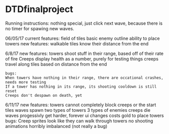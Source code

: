 # DTDfinalproject

Running instructions:
	nothing special, just click next wave, because there is no timer for spawing new waves.
	
06/05/17
    current features:
	field of tiles
	basic enemy outline
	ability to place towers
    new features:
    	walkable tiles know their distance from the end

6/8/17
    new features:
    	towers shoot stuff in their range, based off of their rate of fire
	Creeps display health as a number, purely for testing things
        creeps travel along tiles based on distance from the end

    bugs:
	When towers have nothing in their range, there are occational crashes, needs more testing
	If a tower has nothing in its range, its shooting cooldown is still reset
	Creeps don't despawn on death, yet

6/11/17
    new features:
        towers cannot completely block creeps or the start tiles
	waves spawn
	two types of towers
	3 types of enemies
	creeps die
	waves progessivly get harder, forever
	ui changes
	costs gold to place towers
    bugs:
	Creep sprites look like they can walk through towers
	no shooting animations
	horribly imbalanced (not really a bug)
	

